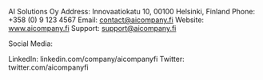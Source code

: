 AI Solutions Oy
Address: Innovaatiokatu 10, 00100 Helsinki, Finland
Phone: +358 (0) 9 123 4567
Email: contact@aicompany.fi
Website: www.aicompany.fi
Support: support@aicompany.fi

Social Media:

LinkedIn: linkedin.com/company/aicompanyfi
Twitter: twitter.com/aicompanyfi
